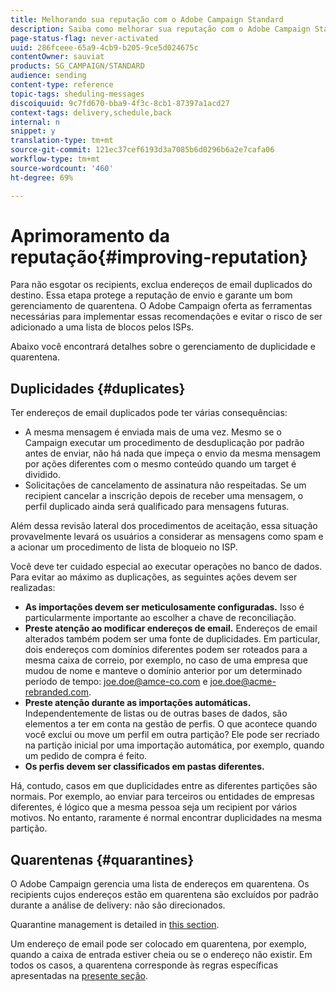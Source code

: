 ```yaml
---
title: Melhorando sua reputação com o Adobe Campaign Standard
description: Saiba como melhorar sua reputação com o Adobe Campaign Standard, gerenciando endereços de email e quarentenas de duplicados.
page-status-flag: never-activated
uuid: 286fceee-65a9-4cb9-b205-9ce5d024675c
contentOwner: sauviat
products: SG_CAMPAIGN/STANDARD
audience: sending
content-type: reference
topic-tags: sheduling-messages
discoiquuid: 9c7fd670-bba9-4f3c-8cb1-87397a1acd27
context-tags: delivery,schedule,back
internal: n
snippet: y
translation-type: tm+mt
source-git-commit: 121ec37cef6193d3a7085b6d0296b6a2e7cafa06
workflow-type: tm+mt
source-wordcount: '460'
ht-degree: 69%

---
```



# Aprimoramento da reputação{#improving-reputation}

Para não esgotar os recipients, exclua endereços de email duplicados do destino. Essa etapa protege a reputação de envio e garante um bom gerenciamento de quarentena. O Adobe Campaign oferta as ferramentas necessárias para implementar essas recomendações e evitar o risco de ser adicionado a uma lista de blocos pelos ISPs.

Abaixo você encontrará detalhes sobre o gerenciamento de duplicidade e quarentena.

## Duplicidades {#duplicates}

Ter endereços de email duplicados pode ter várias consequências:
* A mesma mensagem é enviada mais de uma vez. Mesmo se o Campaign executar um procedimento de desduplicação por padrão antes de enviar, não há nada que impeça o envio da mesma mensagem por ações diferentes com o mesmo conteúdo quando um target é dividido.
* Solicitações de cancelamento de assinatura não respeitadas. Se um recipient cancelar a inscrição depois de receber uma mensagem, o perfil duplicado ainda será qualificado para mensagens futuras.

Além dessa revisão lateral dos procedimentos de aceitação, essa situação provavelmente levará os usuários a considerar as mensagens como spam e a acionar um procedimento de lista de bloqueio no ISP.

Você deve ter cuidado especial ao executar operações no banco de dados. Para evitar ao máximo as duplicações, as seguintes ações devem ser realizadas:
* **As importações devem ser meticulosamente configuradas.** Isso é particularmente importante ao escolher a chave de reconciliação.
* **Preste atenção ao modificar endereços de email.** Endereços de email alterados também podem ser uma fonte de duplicidades. Em particular, dois endereços com domínios diferentes podem ser roteados para a mesma caixa de correio, por exemplo, no caso de uma empresa que mudou de nome e manteve o domínio anterior por um determinado período de tempo: joe.doe@amce-co.com e joe.doe@acme-rebranded.com.
* **Preste atenção durante as importações automáticas.** Independentemente de listas ou de outras bases de dados, são elementos a ter em conta na gestão de perfis. O que acontece quando você exclui ou move um perfil em outra partição? Ele pode ser recriado na partição inicial por uma importação automática, por exemplo, quando um pedido de compra é feito.
* **Os perfis devem ser classificados em pastas diferentes.**

Há, contudo, casos em que duplicidades entre as diferentes partições são normais. Por exemplo, ao enviar para terceiros ou entidades de empresas diferentes, é lógico que a mesma pessoa seja um recipient por vários motivos. No entanto, raramente é normal encontrar duplicidades na mesma partição.

## Quarentenas {#quarantines}

O Adobe Campaign gerencia uma lista de endereços em quarentena. Os recipients cujos endereços estão em quarentena são excluídos por padrão durante a análise de delivery: não são direcionados.

Quarantine management is detailed in [this section](../../sending/using/understanding-quarantine-management.md).

Um endereço de email pode ser colocado em quarentena, por exemplo, quando a caixa de entrada estiver cheia ou se o endereço não existir. Em todos os casos, a quarentena corresponde às regras específicas apresentadas na [presente seção](../../sending/using/understanding-quarantine-management.md#conditions-for-sending-an-address-to-quarantine).
